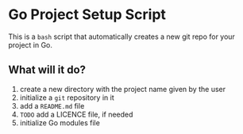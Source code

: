 # Go Project Setup Script

This is a `bash` script that automatically creates a new git repo for your project in Go.

## What will it do?

1. create a new directory with the project name given by the user
2. initialize a `git` repository in it
3. add a `README.md` file
4. `TODO` add a LICENCE file, if needed
5. initialize Go modules file